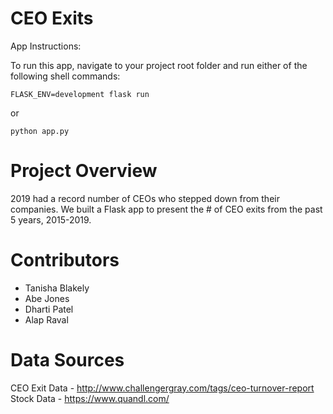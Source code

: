 # CEO Exits
App Instructions:

To run this app, navigate to your project root folder and run either of the following shell commands:
```
FLASK_ENV=development flask run
```
or
```
python app.py
```

# Project Overview
2019 had a record number of CEOs who stepped down from their companies. We built a Flask app to present the # of CEO exits from the past 5 years, 2015-2019.


# Contributors
* Tanisha Blakely
* Abe Jones
* Dharti Patel
* Alap Raval

# Data Sources
CEO Exit Data - http://www.challengergray.com/tags/ceo-turnover-report
Stock Data - https://www.quandl.com/
